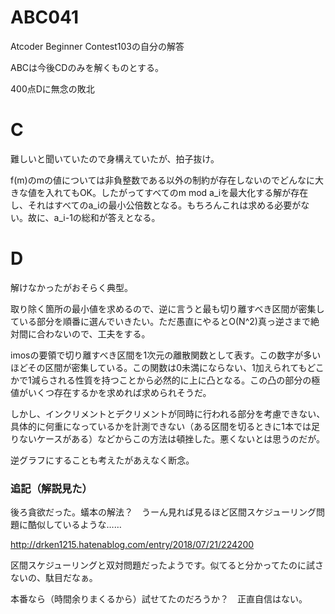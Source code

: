 # ABC041
Atcoder Beginner Contest103の自分の解答

ABCは今後CDのみを解くものとする。

400点Dに無念の敗北

# C
難しいと聞いていたので身構えていたが、拍子抜け。

f(m)のmの値については非負整数である以外の制約が存在しないのでどんなに大きな値を入れてもOK。したがってすべてのm mod a_iを最大化する解が存在し、それはすべてのa_iの最小公倍数となる。もちろんこれは求める必要がない。故に、a_i-1の総和が答えとなる。

# D
解けなかったがおそらく典型。

取り除く箇所の最小値を求めるので、逆に言うと最も切り離すべき区間が密集している部分を順番に選んでいきたい。ただ愚直にやるとO(N^2)真っ逆さまで絶対間に合わないので、工夫をする。

imosの要領で切り離すべき区間を1次元の離散関数として表す。この数字が多いほどその区間が密集している。この関数は0未満にならない、1加えられてもどこかで1減らされる性質を持つことから必然的に上に凸となる。この凸の部分の極値がいくつ存在するかを求めれば求められそうだ。

しかし、インクリメントとデクリメントが同時に行われる部分を考慮できない、具体的に何重になっているかを計測できない（ある区間を切るときに1本では足りないケースがある）などからこの方法は頓挫した。悪くないとは思うのだが。

逆グラフにすることも考えたがあえなく断念。

### 追記（解説見た）
後ろ貪欲だった。蟻本の解法？　うーん見れば見るほど区間スケジューリング問題に酷似しているような……

http://drken1215.hatenablog.com/entry/2018/07/21/224200

区間スケジューリングと双対問題だったようです。似てると分かってたのに試さないの、駄目だなぁ。

本番なら（時間余りまくるから）試せてたのだろうか？　正直自信はない。